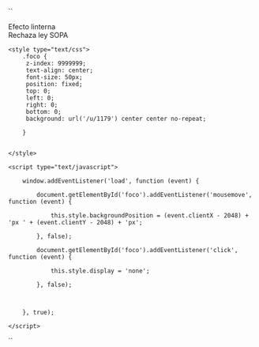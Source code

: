 ``

<body>
    <div id="foco" class="foco">Efecto linterna<br>Rechaza ley SOPA</div>
    

    
    <style type="text/css">
        .foco {
         z-index: 9999999;
         text-align: center;
         font-size: 50px;
         position: fixed;
         top: 0;
         left: 0;
         right: 0;
         bottom: 0;
         background: url('/u/1179') center center no-repeat;

        }


    </style>

    <script type="text/javascript">

        window.addEventListener('load', function (event) {

            document.getElementById('foco').addEventListener('mousemove', function (event) {

                this.style.backgroundPosition = (event.clientX - 2048) + 'px ' + (event.clientY - 2048) + 'px';

            }, false);

            document.getElementById('foco').addEventListener('click', function (event) {

                this.style.display = 'none';

            }, false);



        }, true);

    </script>

</body>
``
